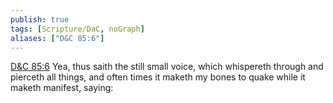 ```yaml
---
publish: true
tags: [Scripture/DaC, noGraph]
aliases: ["D&C 85:6"]
---
```

[D&C 85:6](https://churchofjesuschrist.org/study/scriptures/dc-testament/dc/85?lang=eng&id=p6#p6) Yea, thus saith the still small voice, which whispereth through and pierceth all things, and often times it maketh my bones to quake while it maketh manifest, saying:

